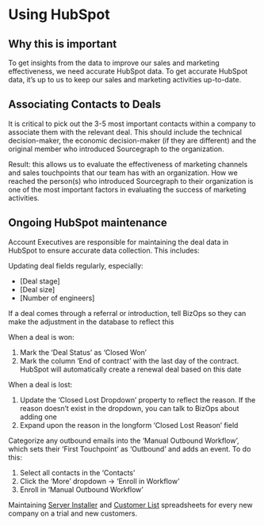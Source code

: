 # Using HubSpot

## Why this is important

To get insights from the data to improve our sales and marketing effectiveness, we need accurate HubSpot data. To get accurate HubSpot data, it’s up to us to keep our sales and marketing activities up-to-date.

## Associating Contacts to Deals

It is critical to pick out the 3-5 most important contacts within a company to associate them with the relevant deal. This should include the technical decision-maker, the economic decision-maker (if they are different) and the original member who introduced Sourcegraph to the organization. 

Result: this allows us to evaluate the effectiveness of marketing channels and sales touchpoints that our team has with an organization. How we reached the person(s) who introduced Sourcegraph to their organization is one of the most important factors in evaluating the success of marketing activities.

## Ongoing HubSpot maintenance

Account Executives are responsible for maintaining the deal data in HubSpot to ensure accurate data collection. This includes:

Updating deal fields regularly, especially:
* [Deal stage]
* [Deal size]
* [Number of engineers]

If a deal comes through a referral or introduction, tell BizOps so they can make the adjustment in the database to reflect this

When a deal is won:
1. Mark the ‘Deal Status’ as ‘Closed Won’
2. Mark the column ‘End of contract’ with the last day of the contract. HubSpot will automatically create a renewal deal based on this date

When a deal is lost:
1. Update the ‘Closed Lost Dropdown’ property to reflect the reason. If the reason doesn’t exist in the dropdown, you can talk to BizOps about adding one
2. Expand upon the reason in the longform ‘Closed Lost Reason’ field

Categorize any outbound emails into the ‘Manual Outbound Workflow’, which sets their ‘First Touchpoint’ as ‘Outbound’ and adds an event. To do this:
1. Select all contacts in the ‘Contacts’
2. Click the ‘More’ dropdown → ‘Enroll in Workflow’
3. Enroll in ‘Manual Outbound Workflow’

Maintaining [Server Installer](https://docs.google.com/spreadsheets/d/1Y2Z23-2uAjgIEITqmR_tC368OLLbuz12dKjEl4CMINA/edit?usp=sharing) and [Customer List](https://docs.google.com/spreadsheets/d/1wo_KQIcGrNGCWYKa6iHJ7MImJ_aI7GN12E-T21Es8TU/edit?usp=sharing) spreadsheets for every new company on a trial and new customers. 